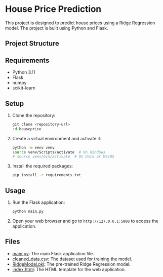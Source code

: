 # House Price Prediction

This project is designed to predict house prices using a Ridge Regression model. The project is built using Python and Flask.

## Project Structure



## Requirements

- Python 3.11
- Flask
- numpy
- scikit-learn

## Setup

1. Clone the repository:
    ```sh
    git clone <repository-url>
    cd houseprice
    ```

2. Create a virtual environment and activate it:
    ```sh
    python -m venv venv
    source venv/Scripts/activate  # On Windows
    # source venv/bin/activate  # On Unix or MacOS
    ```

3. Install the required packages:
    ```sh
    pip install -r requirements.txt
    ```

## Usage

1. Run the Flask application:
    ```sh
    python main.py
    ```

2. Open your web browser and go to `http://127.0.0.1:5000` to access the application.

## Files

- [main.py](http://_vscodecontentref_/3): The main Flask application file.
- [cleaned_data.csv](http://_vscodecontentref_/4): The dataset used for training the model.
- [RidgeModel.pkl](http://_vscodecontentref_/5): The pre-trained Ridge Regression model.
- [index.html](http://_vscodecontentref_/6): The HTML template for the web application.

